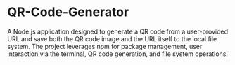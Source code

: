 # QR-Code-Generator
A Node.js application designed to generate a QR code from a user-provided URL and save both the QR code image and the URL itself to the local file system. The project leverages npm  for package management, user interaction via the terminal, QR code generation, and file system operations.
